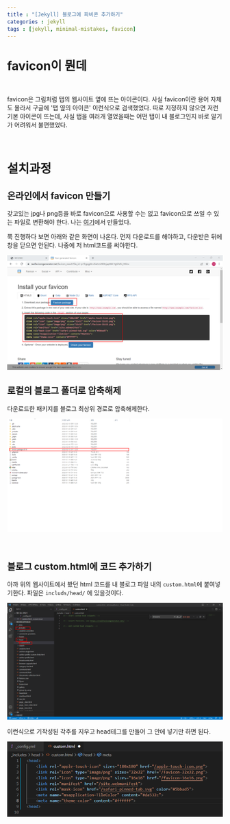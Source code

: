 ```yaml
---
title : "[Jekyll] 블로그에 파비콘 추가하기"
categories : jekyll
tags : [jekyll, minimal-mistakes, favicon]
---
```


# favicon이 뭔데

​	

favicon은 그림처럼 탭의 웹사이트 옆에 뜨는 아이콘이다. 사실 favicon이란 용어 자체도 몰라서 구글에 '탭 옆의 아이콘' 이런식으로 검색했었다. 따로 지정하지 않으면 저런 기본 아이콘이 뜨는데, 사실 탭을 여러개 열었을때는 어떤 탭이 내 블로그인지 바로 알기가 어려워서 불편했었다.

​	

# 설치과정

## 온라인에서 favicon 만들기

갖고있는 jpg나 png등을 바로 favicon으로 사용할 수는 없고 favicon으로 쓰일 수 있는 파일로 변환해야 한다. 나는 [여기](https://realfavicongenerator.net/)에서 만들었다.

쭉 진행하다 보면 아래와 같은 화면이 나온다. 먼저 다운로드를 해야하고, 다운받은 뒤에 창을 닫으면 안된다. 나중에 저 html코드를 써야한다.

 ![image-20220210122650250](../assets/images/2022-02-10-addfavicon/image-20220210122650250.png)



## 로컬의 블로그 폴더로 압축해제

다운로드한 패키지를 블로그 최상위 경로로 압축해제한다.

![image-20220210123309431](../assets/images/2022-02-10-addfavicon/image-20220210123309431.png)

​	

## 블로그 custom.html에 코드 추가하기

아까 위의 웹사이트에서 봤던 html 코드를 내 블로그 파일 내의 `custom.html`에 붙여넣기한다. 파일은 `includs/head/` 에 있을것이다.

![image-20220210123611616](../assets/images/2022-02-10-addfavicon/image-20220210123611616.png)

이런식으로 기작성된 각주를 지우고 head테그를 만들어 그 안에 넣기만 하면 된다.

![image-20220210123818910](../assets/images/2022-02-10-addfavicon/image-20220210123818910.png)
